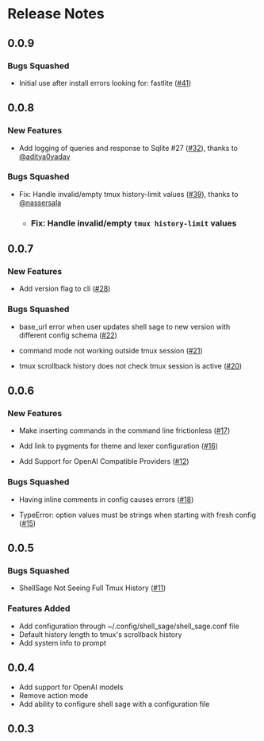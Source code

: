 # Release Notes

<!-- do not remove -->

## 0.0.9


### Bugs Squashed

- Initial use after install errors looking for: fastlite ([#41](https://github.com/AnswerDotAI/shell_sage/issues/41))


## 0.0.8

### New Features

- Add logging of queries and response to Sqlite #27 ([#32](https://github.com/AnswerDotAI/shell_sage/pull/32)), thanks to [@aditya0yadav](https://github.com/aditya0yadav)

### Bugs Squashed

- Fix: Handle invalid/empty tmux history-limit values ([#39](https://github.com/AnswerDotAI/shell_sage/pull/39)), thanks to [@nassersala](https://github.com/nassersala)
  - ### **Fix: Handle invalid/empty `tmux history-limit` values**  

## 0.0.7

### New Features

- Add version flag to cli ([#28](https://github.com/AnswerDotAI/shell_sage/issues/28))

### Bugs Squashed

- base_url error when user updates shell sage to new version with different config schema ([#22](https://github.com/AnswerDotAI/shell_sage/issues/22))

- command mode not working outside tmux session ([#21](https://github.com/AnswerDotAI/shell_sage/issues/21))

- tmux scrollback history does not check tmux session is active ([#20](https://github.com/AnswerDotAI/shell_sage/issues/20))


## 0.0.6

### New Features

- Make inserting commands in the command line frictionless ([#17](https://github.com/AnswerDotAI/shell_sage/issues/17))

- Add link to pygments for theme and lexer configuration ([#16](https://github.com/AnswerDotAI/shell_sage/issues/16))

- Add Support for OpenAI Compatible Providers ([#12](https://github.com/AnswerDotAI/shell_sage/issues/12))

### Bugs Squashed

- Having inline comments in config causes errors ([#18](https://github.com/AnswerDotAI/shell_sage/issues/18))

- TypeError: option values must be strings when starting with fresh config ([#15](https://github.com/AnswerDotAI/shell_sage/issues/15))


## 0.0.5


### Bugs Squashed

- ShellSage Not Seeing Full Tmux History ([#11](https://github.com/AnswerDotAI/shell_sage/issues/11))

### Features Added

- Add configuration through ~/.config/shell_sage/shell_sage.conf file
- Default history length to tmux's scrollback history 
- Add system info to prompt

## 0.0.4

- Add support for OpenAI models
- Remove action mode
- Add ability to configure shell sage with a configuration file


## 0.0.3



